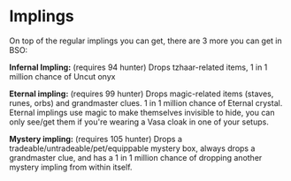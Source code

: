 # Implings

On top of the regular implings you can get, there are 3 more you can get in BSO:

**Infernal Impling:** \(requires 94 hunter\) Drops tzhaar-related items, 1 in 1 million chance of Uncut onyx

**Eternal impling:** \(requires 99 hunter\) Drops magic-related items \(staves, runes, orbs\) and grandmaster clues. 1 in 1 million chance of Eternal crystal. Eternal implings use magic to make themselves invisible to hide, you can only see/get them if you're wearing a Vasa cloak in one of your setups.

**Mystery impling:** \(requires 105 hunter\) Drops a tradeable/untradeable/pet/equippable mystery box, always drops a grandmaster clue, and has a 1 in 1 million chance of dropping another mystery impling from within itself.

